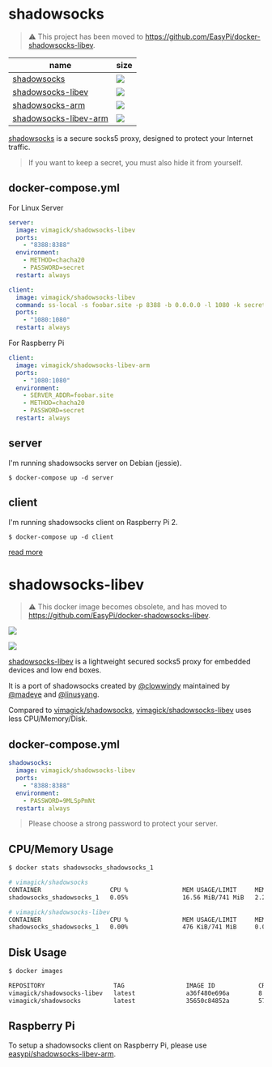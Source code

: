 shadowsocks
===========

> :warning: This project has been moved to <https://github.com/EasyPi/docker-shadowsocks-libev>.

name                       | size
-------------------------- | ---------------------------------------------------------------------------
[shadowsocks][1]           | ![](https://badge.imagelayers.io/vimagick/shadowsocks:latest.svg)
[shadowsocks-libev][2]     | ![](https://badge.imagelayers.io/vimagick/shadowsocks-libev:latest.svg)
[shadowsocks-arm][3]       | ![](https://badge.imagelayers.io/vimagick/shadowsocks-arm:latest.svg)
[shadowsocks-libev-arm][4] | ![](https://badge.imagelayers.io/vimagick/shadowsocks-libev-arm:latest.svg)

[shadowsocks][5] is a secure socks5 proxy, designed to protect your Internet traffic.

> If you want to keep a secret, you must also hide it from yourself.

## docker-compose.yml

For Linux Server

```yaml
server:
  image: vimagick/shadowsocks-libev
  ports:
    - "8388:8388"
  environment:
    - METHOD=chacha20
    - PASSWORD=secret
  restart: always

client:
  image: vimagick/shadowsocks-libev
  command: ss-local -s foobar.site -p 8388 -b 0.0.0.0 -l 1080 -k secret -m chacha20
  ports:
    - "1080:1080"
  restart: always
```

For Raspberry Pi

```yaml
client:
  image: vimagick/shadowsocks-libev-arm
  ports:
    - "1080:1080"
  environment:
    - SERVER_ADDR=foobar.site
    - METHOD=chacha20
    - PASSWORD=secret
  restart: always
```

## server

I'm running shadowsocks server on Debian (jessie).

```
$ docker-compose up -d server
```

## client

I'm running shadowsocks client on Raspberry Pi 2.

```
$ docker-compose up -d client
```

[read more][2]

[1]: https://hub.docker.com/r/vimagick/shadowsocks/
[2]: https://hub.docker.com/r/vimagick/shadowsocks-libev/
[3]: https://hub.docker.com/r/vimagick/shadowsocks-arm/
[4]: https://hub.docker.com/r/vimagick/shadowsocks-libev-arm/
[5]: http://shadowsocks.org
[6]: https://github.com/shadowsocks/shadowsocks/wiki/Configuration-via-Config-File
shadowsocks-libev
=================

> ⚠️ This docker image becomes obsolete, and has moved to <https://github.com/EasyPi/docker-shadowsocks-libev>.

![](https://badge.imagelayers.io/vimagick/shadowsocks-libev:latest.svg)

![](http://dockeri.co/image/vimagick/shadowsocks-libev)

[shadowsocks-libev][1] is a lightweight secured socks5 proxy for embedded devices and low end boxes.

It is a port of shadowsocks created by [@clowwindy][2] maintained by [@madeye][3] and [@linusyang][4].

Compared to [vimagick/shadowsocks][5], [vimagick/shadowsocks-libev][6] uses less CPU/Memory/Disk.

## docker-compose.yml

```yaml
shadowsocks:
  image: vimagick/shadowsocks-libev
  ports:
    - "8388:8388"
  environment:
    - PASSWORD=9MLSpPmNt
  restart: always
```

> Please choose a strong password to protect your server.

## CPU/Memory Usage

```bash
$ docker stats shadowsocks_shadowsocks_1

# vimagick/shadowsocks
CONTAINER                   CPU %               MEM USAGE/LIMIT     MEM %               NET I/O
shadowsocks_shadowsocks_1   0.05%               16.56 MiB/741 MiB   2.23%               117.9 KiB/648 B

# vimagick/shadowsocks-libev
CONTAINER                   CPU %               MEM USAGE/LIMIT     MEM %               NET I/O
shadowsocks_shadowsocks_1   0.00%               476 KiB/741 MiB     0.06%               2.334 MiB/2.341 MiB
```

## Disk Usage

```bash
$ docker images

REPOSITORY                   TAG                 IMAGE ID            CREATED             VIRTUAL SIZE
vimagick/shadowsocks-libev   latest              a36f480e696a        8 minutes ago       15.1 MB
vimagick/shadowsocks         latest              35650c84852a        57 minutes ago      51.25 MB
```

## Raspberry Pi

To setup a shadowsocks client on Raspberry Pi, please use [easypi/shadowsocks-libev-arm][7].

[1]: https://github.com/shadowsocks/shadowsocks-libev
[2]: https://github.com/clowwindy
[3]: https://github.com/madeye
[4]: https://github.com/linusyang
[5]: https://hub.docker.com/r/vimagick/shadowsocks/
[6]: https://hub.docker.com/r/vimagick/shadowsocks-libev/
[7]: https://hub.docker.com/r/easypi/shadowsocks-libev-arm/
